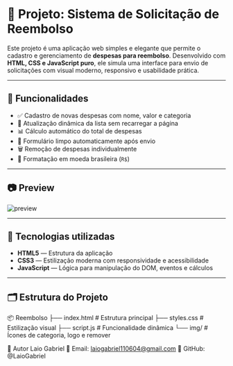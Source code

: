 # 💸 Projeto: Sistema de Solicitação de Reembolso

Este projeto é uma aplicação web simples e elegante que permite o cadastro e gerenciamento de **despesas para reembolso**. Desenvolvido com **HTML, CSS e JavaScript puro**, ele simula uma interface para envio de solicitações com visual moderno, responsivo e usabilidade prática.

---

## 🚀 Funcionalidades

- ✅ Cadastro de novas despesas com nome, valor e categoria
- 💾 Atualização dinâmica da lista sem recarregar a página
- 📊 Cálculo automático do total de despesas
- 🧹 Formulário limpo automaticamente após envio
- 🗑️ Remoção de despesas individualmente
- 💱 Formatação em moeda brasileira (`R$`)

---

## 📷 Preview

![preview](./img/ProjScreen.jpg) 

---

## 🧠 Tecnologias utilizadas

- **HTML5** — Estrutura da aplicação
- **CSS3** — Estilização moderna com responsividade e acessibilidade
- **JavaScript** — Lógica para manipulação do DOM, eventos e cálculos

---

## 🗂️ Estrutura do Projeto

📦 Reembolso
├── index.html # Estrutura principal
├── styles.css # Estilização visual
├── script.js # Funcionalidade dinâmica
└── img/ # Ícones de categoria, logo e remover

👤 Autor
Laio Gabriel
📧 Email: laiogabriel110604@gmail.com
🔗 GitHub: @LaioGabriel
